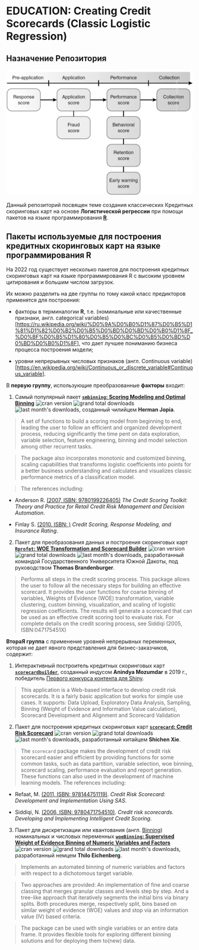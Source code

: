 # EDUCATION: Creating Credit Scorecards (Classic Logistic Regression)

## Назначение Репозитория

![Рисунок. Разновидности **скоринговых карт** на разных этапах кредитного процесса](images/ScoreCards.png)

Данный репозиторий посвящен теме создания классических Кредитных скоринговых карт на основе **Логистической регрессии** при помощи пакетов на языке программирования [**R**](https://www.r-project.org).

## Пакеты используемые для построения кредитных скоринговых карт на языке программирования R

На 2022 год существует несколько пакетов для построения кредитных скоринговых карт на языке программирования R с высоким уровнем цитирования и большим числом загрузок.

Их можно разделить на две группы по тому какой класс предикторов применятся для построения: 

* факторы в терминалогии **R**, т.е. (номинальные или качественные признаки, англ. categorical variables)[https://ru.wikipedia.org/wiki/%D0%9A%D0%B0%D1%87%D0%B5%D1%81%D1%82%D0%B2%D0%B5%D0%BD%D0%BD%D0%B0%D1%8F_%D0%BF%D0%B5%D1%80%D0%B5%D0%BC%D0%B5%D0%BD%D0%BD%D0%B0%D1%8F], что дает лучшее пониманию бизнеса процесса построения модели;

* уровни непрерывных числовых признаков (англ. Continuous variable)[https://en.wikipedia.org/wiki/Continuous_or_discrete_variable#Continuous_variable].

В **первую группу**, использующие преобразованные **факторы** входит:

1. Самый популярный пакет [**`smbinning`: Scoring Modeling and Optimal Binning**](http://cran.rstudio.com/web/packages/smbinning) ![cran version](https://www.r-pkg.org/badges/version/smbinning) ![grand total downloads](http://cranlogs.r-pkg.org/badges/grand-total/smbinning)  ![last month's downloads](http://cranlogs.r-pkg.org/badges/smbinning), созданный чилийцем **Herman Jopia**.

> A set of functions to build a scoring model from beginning to end, leading the user to follow an efficient and organized development process, reducing significantly the time pent on data exploration, variable selection, feature engineering, binning and model selection  among other recurrent tasks. 

> The package also incorporates monotonic and customized binning, scaling capabilities that transforms logistic coefficients into points for a better business understanding and calculates and visualizes classic performance metrics of a classification model.

> The references including:

* Anderson R. [(2007, ISBN: 9780199226405)](https://www.amazon.com/Credit-Scoring-Toolkit-Management-Automation/dp/0199226407) _The Credit Scoring Toolkit: Theory and Practice for Retail Credit Risk Management and Decision Automation_.

* Finlay S. [(2010. ISBN: )](https://www.amazon.com/Credit-Scoring-Response-Modeling-Insurance-ebook/dp/B008RWZFKI) _Credit Scoring, Response Modeling, and Insurance Rating_.

2. Пакет для преобразования данных и построения скоринговых карт [**`Rprofet`: WOE Transformation and Scorecard Builder**](http://cran.rstudio.com/web/packages/Rprofet) ![cran version](https://www.r-pkg.org/badges/version/Rprofet) ![grand total downloads](http://cranlogs.r-pkg.org/badges/grand-total/Rprofet)  ![last month's downloads](http://cranlogs.r-pkg.org/badges/Rprofet), разработанный командой Государственного Университета Южной Дакоты, под руководством **Thomas Brandenburger**.
  
> Performs all steps in the credit scoring process. This package allows the user to follow all the necessary steps for building an effective scorecard. It provides the user functions for coarse binning of variables, Weights of Evidence (WOE) transformation, variable clustering, custom binning, visualization, and scaling of logistic regression coefficients. The results will generate a scorecard that can be used as an effective credit scoring tool to evaluate risk. For complete details on the credit scoring process, see Siddiqi (2005, ISBN:047175451X)

**ВтораЯ группа** с применение уровней непрерывных переменных, которая не дает явного представления для бизнес-заказчиков, содержит:

1. Интерактивный построитель кредитных скоринговых карт [**`scorecardbuilder`**](https://github.com/anindyamozumdar/scorecardbuilder), созданный индусом **Anindya Mozumdar** в 2019 г., победитель [Первого конкурса контента для Shiny](https://blog.rstudio.com/2019/04/05/first-shiny-contest-winners).

> This application is a Web-based interface to develop credit risk scorecards. It is a fairly basic application but works for simple use cases. It supports: Data Upload, Exploratory Data Analysis, Sampling, Binning (Weight of Evidence and Information Value calculation), Scorecard Development and Alignment and Scorecard Validation

2. Пакет для построения кредитных скоринговых карт [**`scorecard`: Credit Risk Scorecard**](http://cran.rstudio.com/web/packages/scorecard) ![cran version](https://www.r-pkg.org/badges/version/scorecard) ![grand total downloads](http://cranlogs.r-pkg.org/badges/grand-total/scorecard) ![last month's downloads](http://cranlogs.r-pkg.org/badges/scorecard), разработанный китайцем  **Shichen Xie**.

> The `scorecard` package makes the development of credit risk scorecard easier and efficient by providing functions for some common tasks, such as data partition, variable selection, woe binning, scorecard scaling, performance evaluation and report generation. These functions can also used in the development of machine learning models.
    The references including: 
    
* Refaat, M. [(2011, ISBN: 978144751119)](https://www.amazon.com/Credit-Risk-Scorecards-Development-Implementation/dp/1447511190). _Credit Risk Scorecard: Development and Implementation Using SAS_. 
  
* Siddiqi, N. [(2006, ISBN: 9780471754510)](https://www.amazon.com/Intelligent-Credit-Scoring-Implementing-Scorecards/dp/1119279151). _Credit risk scorecards. Developing and Implementing Intelligent Credit Scoring_.
  
3. Пакет для дискретизации или квантования (англ. [Binning](https://en.wikipedia.org/wiki/Data_binning)) номинальных и числовых переменных [**`woeBinning`: Supervised Weight of Evidence Binning of Numeric Variables and Factors**](http://cran.rstudio.com/web/packages/woeBinning) ![cran version](https://www.r-pkg.org/badges/version/woeBinning) ![grand total downloads](http://cranlogs.r-pkg.org/badges/grand-total/woeBinning) ![last month's downloads](http://cranlogs.r-pkg.org/badges/woeBinning), разработанный немцем  **Thilo Eichenberg**.

> Implements an automated binning of numeric variables and factors with respect to a dichotomous target variable.
 
> Two approaches are provided: An implementation of fine and coarse classing that  merges granular classes and levels step by step. And a tree-like approach that  iteratively segments the initial bins via binary splits. Both procedures merge,
 respectively split, bins based on similar weight of evidence (WOE) values and  stop via an information value (IV) based criteria.

> The package can be used with single variables or an entire data frame. It provides  flexible tools for exploring different binning solutions and for deploying them to(new) data.

